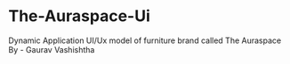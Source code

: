 # The-Auraspace-Ui
Dynamic Application UI/Ux model of furniture brand called The Auraspace
By - Gaurav Vashishtha
